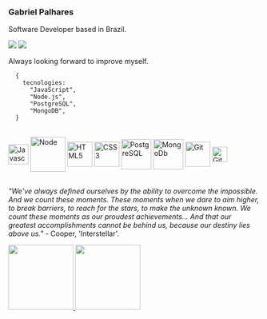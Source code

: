 ### Gabriel Palhares

Software Developer based in Brazil.

<a href = "mailto:gabrielpalharesdev@gmail.com"><img src="https://img.shields.io/badge/-Gmail-%23333?style=for-the-badge&logo=gmail&logoColor=white" target="_blank"></a>
  <a href="https://www.linkedin.com/in/gabrieleduardo-" target="_blank"><img src="https://img.shields.io/badge/-LinkedIn-%230077B5?style=for-the-badge&logo=linkedin&logoColor=white" target="_blank"></a>

Always looking forward to improve myself.

```
  {
    tecnologies:
      "JavaScript",
      "Node.js",
      "PostgreSQL",
      "MongoDB",
  }
```
<br>
<div style="display: inline_block">
  <img align="center" alt="Javascript" height="40" width="40" src="https://cdn.jsdelivr.net/gh/devicons/devicon/icons/javascript/javascript-original.svg"/>
  <img align="center" alt="Node" height="70" width="70" src="https://cdn.jsdelivr.net/gh/devicons/devicon/icons/nodejs/nodejs-original-wordmark.svg"/>
  <img align="center" alt="HTML5" height="50" width="50"  src="https://cdn.jsdelivr.net/gh/devicons/devicon/icons/html5/html5-original-wordmark.svg"/>
  <img align="center" alt="CSS3" height="50" width="50"  src="https://cdn.jsdelivr.net/gh/devicons/devicon/icons/css3/css3-original-wordmark.svg"/>
  <img align="center" alt="PostgreSQL" height="60" width="60" src="https://cdn.jsdelivr.net/gh/devicons/devicon/icons/postgresql/postgresql-original-wordmark.svg"/>
  <img align="center" alt="MongoDb" height="60" width="60" src="https://cdn.jsdelivr.net/gh/devicons/devicon/icons/mongodb/mongodb-original-wordmark.svg"/>
  <img align="center" alt="Git" height="50" width="50" src="https://cdn.jsdelivr.net/gh/devicons/devicon/icons/git/git-original-wordmark.svg"/>
  <img align="center" alt="GitLab" height="30" width="30" src="https://cdn.jsdelivr.net/gh/devicons/devicon/icons/gitlab/gitlab-original.svg"/>
</div>

##
*"We've always defined ourselves by the ability to overcome the impossible. And we count these moments. These moments when we dare to aim higher, to break barriers, to reach for the stars, to make the unknown known. We count these moments as our proudest achievements... And that our greatest accomplishments cannot be behind us, because our destiny lies above us."* - Cooper, 'Interstellar'.
  
<div align="justify">
<a href="https://github.com/gabriel-palhares">
<img height="130em" src="https://github-readme-stats.vercel.app/api?username=gabriel-palhares&show_icons=true&theme=great-gatsby&include_all_commits=true&count_private=true"/>
<img height="130em" src="https://github-readme-stats.vercel.app/api/top-langs/?username=gabriel-palhares&layout=compact&langs_count=7&theme=dracula"/>
</a></div>
  


